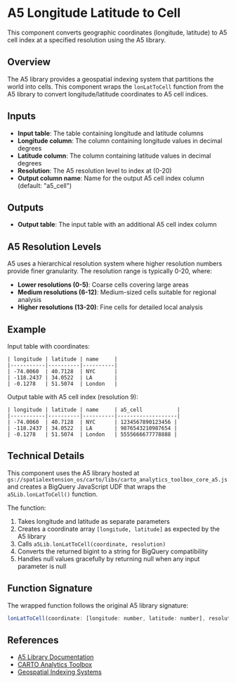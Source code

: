 # A5 Longitude Latitude to Cell

This component converts geographic coordinates (longitude, latitude) to A5 cell index at a specified resolution using the A5 library.

## Overview

The A5 library provides a geospatial indexing system that partitions the world into cells. This component wraps the `lonLatToCell` function from the A5 library to convert longitude/latitude coordinates to A5 cell indices.

## Inputs

- **Input table**: The table containing longitude and latitude columns
- **Longitude column**: The column containing longitude values in decimal degrees
- **Latitude column**: The column containing latitude values in decimal degrees  
- **Resolution**: The A5 resolution level to index at (0-20)
- **Output column name**: Name for the output A5 cell index column (default: "a5_cell")

## Outputs

- **Output table**: The input table with an additional A5 cell index column

## A5 Resolution Levels

A5 uses a hierarchical resolution system where higher resolution numbers provide finer granularity. The resolution range is typically 0-20, where:

- **Lower resolutions (0-5)**: Coarse cells covering large areas
- **Medium resolutions (6-12)**: Medium-sized cells suitable for regional analysis
- **Higher resolutions (13-20)**: Fine cells for detailed local analysis

## Example

Input table with coordinates:
```
| longitude | latitude | name     |
|-----------|----------|----------|
| -74.0060  | 40.7128  | NYC      |
| -118.2437 | 34.0522  | LA       |
| -0.1278   | 51.5074  | London   |
```

Output table with A5 cell index (resolution 9):
```
| longitude | latitude | name     | a5_cell           |
|-----------|----------|----------|-------------------|
| -74.0060  | 40.7128  | NYC      | 1234567890123456 |
| -118.2437 | 34.0522  | LA       | 9876543210987654 |
| -0.1278   | 51.5074  | London   | 5555666677778888 |
```

## Technical Details

This component uses the A5 library hosted at `gs://spatialextension_os/carto/libs/carto_analytics_toolbox_core_a5.js` and creates a BigQuery JavaScript UDF that wraps the `a5Lib.lonLatToCell()` function.

The function:
1. Takes longitude and latitude as separate parameters
2. Creates a coordinate array `[longitude, latitude]` as expected by the A5 library
3. Calls `a5Lib.lonLatToCell(coordinate, resolution)`
4. Converts the returned bigint to a string for BigQuery compatibility
5. Handles null values gracefully by returning null when any input parameter is null

## Function Signature

The wrapped function follows the original A5 library signature:
```javascript
lonLatToCell(coordinate: [longitude: number, latitude: number], resolution: number): bigint
```

## References

- [A5 Library Documentation](https://github.com/uber/h3-js)
- [CARTO Analytics Toolbox](https://docs.carto.com/analytics-toolbox-bigquery/)
- [Geospatial Indexing Systems](https://en.wikipedia.org/wiki/Geospatial_indexing) 